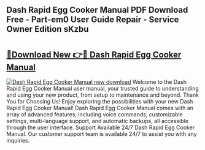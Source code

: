 ## Dash Rapid Egg Cooker Manual PDF Download Free - Part-em0 User Guide Repair - Service Owner Edition sKzbu

# <h2><a href="http://bc1504.oget.top/?id=Dash+Rapid+Egg+Cooker+Manual">🔗Download New 👉🔴 Dash Rapid Egg Cooker Manual</a></h2>

[![Dash Rapid Egg Cooker Manual new download](https://i.imgur.com/5g1atiW.png)](http://bc1504.oget.top/?id=Dash+Rapid+Egg+Cooker+Manual)
Welcome to the Dash Rapid Egg Cooker Manual user manual, your trusted guide to understanding and using your new product, from setup to maintenance and beyond. Thank You for Choosing Us! Enjoy exploring the possibilities with your new Dash Rapid Egg Cooker Manual! Dash Rapid Egg Cooker Manual comes with an array of advanced features, including voice commands, customizable settings, multi-language support, and automatic backups, all accessible through the user interface. Support Available 24/7 Dash Rapid Egg Cooker Manual. Our customer support team is available 24/7 to assist you with any inquiries.
